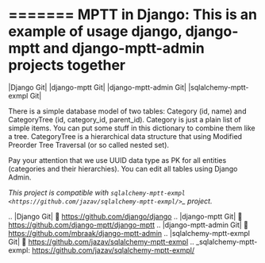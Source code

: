 =======
MPTT in Django: This is an example of usage django, django-mptt and django-mptt-admin projects together
=======
|Django Git| |django-mptt Git| |django-mptt-admin Git| |sqlalchemy-mptt-exmpl Git|

There is a simple database model of two tables: Category (id, name) and CategoryTree (id, category_id, parent_id).
Category is just a plain list of simple items. You can put some stuff in this dictionary to combine them like a tree.
CategoryTree is a hierarchical data structure that using Modified Preorder Tree Traversal (or so called nested set).

Pay your attention that we use UUID data type as PK for all entities (categories and their hierarchies).
You can edit all tables using Django Admin.

*This project is compatible with `sqlalchemy-mptt-exmpl <https://github.com/jazav/sqlalchemy-mptt-exmpl/>`_ project.*

.. |Django Git|
   :link: https://github.com/django/django
.. |django-mptt Git|
   :link: https://github.com/django-mptt/django-mptt
.. |django-mptt-admin Git|
   :link: https://github.com/mbraak/django-mptt-admin
.. |sqlalchemy-mptt-exmpl Git|
   :link: https://github.com/jazav/sqlalchemy-mptt-exmpl
.. _sqlalchemy-mptt-exmpl: https://github.com/jazav/sqlalchemy-mptt-exmpl/

